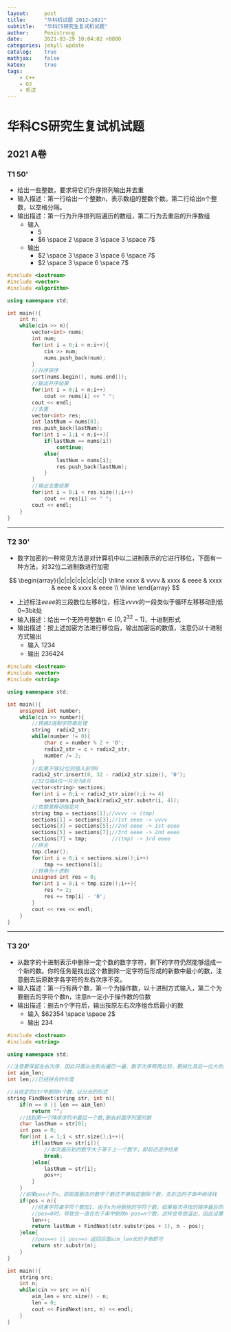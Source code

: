 ```yaml
---
layout:     post
title:      "华科机试题 2012~2021"
subtitle:   "华科CS研究生复试机试题"
author:     Penistrong
date:       2021-03-29 10:04:02 +0800
categories: jekyll update
catalog:    true
mathjax:    false
katex:      true
tags:
    - C++
    - OJ
    - 机试
---
```


# 华科CS研究生复试机试题
## 2021 A卷

### T1 50'
- 给出一些整数，要求将它们升序排列输出并去重
- 输入描述：第一行给出一个整数n，表示数组的整数个数。第二行给出n个整数，以空格分隔。
- 输出描述：第一行为升序排列后遍历的数组，第二行为去重后的升序数组
    - 输入
        - $5$
        - $6 \space 2 \space 3 \space 3 \space 7$
    - 输出
        - $2 \space 3 \space 3 \space 6 \space 7$
        - $2 \space 3 \space 6 \space 7$

```c++
#include <iostream>
#include <vector>
#include <algorithm>

using namespace std;

int main(){
    int n;
    while(cin >> n){
        vector<int> nums;
        int num;
        for(int i = 0;i < n;i++){
            cin >> num;
            nums.push_back(num);
        }
        //升序排序
        sort(nums.begin(), nums.end());
        //输出升序结果
        for(int i = 0;i < n;i++)
            cout << nums[i] << " ";
        cout << endl;
        //去重
        vector<int> res;
        int lastNum = nums[0];
        res.push_back(lastNum);
        for(int i = 1;i < n;i++){
            if(lastNum == nums[i])
                continue;
            else{
                lastNum = nums[i];
                res.push_back(lastNum);
            }
        }
        //输出去重结果
        for(int i = 0;i < res.size();i++)
            cout << res[i] << " ";
        cout << endl;
    }
}
```

---

### T2 30'
- 数字加密的一种常见方法是对计算机中以二进制表示的它进行移位，下面有一种方法，对32位二进制数进行加密

$$ \begin{array}{|c|c|c|c|c|c|c|c|} \hline
    xxxx & vvvv & xxxx & eeee & xxxx & eeee & xxxx & eeee \\ \hline
\end{array} $$

- 上述标注$eeee$的三段数位左移8位，标注$vvvv$的一段类似于循环左移移动到低0~3bit处
- 输入描述：给出一个无符号整数$n∈[0, 2^{32}-1]$，十进制形式
- 输出描述：按上述加密方法进行移位后，输出加密后的数值，注意仍以十进制方式输出
    - 输入 $1234$
    - 输出 $236424$

```c++
#include <iostream>
#include <vector>
#include <string>

using namespace std;

int main(){
    unsigned int number;
    while(cin >> number){
        //转换2进制字符串处理
        string  radix2_str;
        while(number != 0){
            char c = number % 2 + '0';
            radix2_str = c + radix2_str;
            number /= 2;
        }
        //如果不够32位则插入前导0
        radix2_str.insert(0, 32 - radix2_str.size(), '0');
        //32位每4位一片分为8片
        vector<string> sections;
        for(int i = 0;i < radix2_str.size();i += 4)
            sections.push_back(radix2_str.substr(i, 4));
        //依题意移动指定片
        string tmp = sections[1];//vvvv -> (tmp)
        sections[1] = sections[3];//1st eeee -> vvvv
        sections[3] = sections[5];//2nd eeee -> 1st eeee
        sections[5] = sections[7];//3rd eeee -> 2nd eeee
        sections[7] = tmp;        //(tmp) -> 3rd eeee
        //拼合
        tmp.clear();
        for(int i = 0;i < sections.size();i++)
            tmp += sections[i];
        //转换为十进制
        unsigned int res = 0;
        for(int i = 0;i < tmp.size();i++){
            res *= 2;
            res += tmp[i] - '0';
        }
        cout << res << endl;
    }
}
```

---

### T3 20'
- 从数字的十进制表示中删除一定个数的数字字符，剩下的字符仍然能够组成一个新的数。你的任务是找出这个数删除一定字符后形成的新数中最小的数，注意删去后原数字各字符的左右次序不变。
- 输入描述：第一行有两个数，第一个为操作数，以十进制方式输入，第二个为要删去的字符个数n，注意n一定小于操作数的位数
- 输出描述：删去n个字符后，输出按原左右次序组合后最小的数
    - 输入 $62354 \space \space 2$
    - 输出 $234$

```c++
#include <iostream>
#include <string>

using namespace std;

//注意要保留左右次序，因此只需从左到右遍历一遍，数字次序两两比较，删掉比其后一位大的数字即可
int aim_len;
int len;//已经拼合的长度

//从给定的str中删除n个数，以分治的形式
string FindNext(string str, int n){
    if(n == 0 || len == aim_len)
        return "";
    //找到第一个降序序列中最后一个数,删去前面序列里的数
    char lastNum = str[0];
    int pos = 0;
    for(int i = 1;i < str.size();i++){
        if(lastNum <= str[i]){
            //本次遍历到的数字大于等于上一个数字，即前述逆序结束
            break;
        }else{
            lastNum = str[i];
            pos++;
        }
    }
    //如果pos小于n，即前面删去的数字个数还不够指定删除个数，去右边的子串中继续找
    if(pos < n){
        //结果字符串字符个数加1，由于n为待删除的字符个数，如果每次寻找的降序最后的数是字符串第一个(即升序串)
        //pos=0时，导致会一直在右子串中删除n-pos=n个数，这样会导致溢出，因此设置一个字符串长度与目标串长度比较，及时终止
        len++;
        return lastNum + FindNext(str.substr(pos + 1), n - pos);
    }else{
        //pos==n || pos>=n 返回后面aim_len长的子串即可
        return str.substr(n);
    }
}

int main(){
    string src;
    int n;
    while(cin >> src >> n){
        aim_len = src.size() - n;
        len = 0;
        cout << FindNext(src, n) << endl;
    }
}
```


